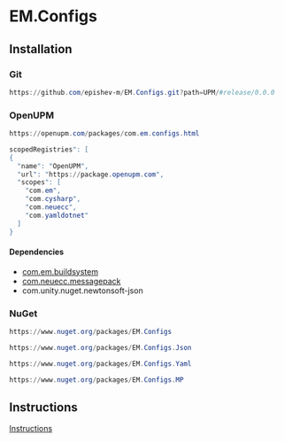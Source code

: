 # EM.Configs
## Installation
### Git
```ps1
https://github.com/epishev-m/EM.Configs.git?path=UPM/#release/0.0.0
```
### OpenUPM
```ps1
https://openupm.com/packages/com.em.configs.html
```
```ps1
scopedRegistries": [
{
  "name": "OpenUPM",
  "url": "https://package.openupm.com",
  "scopes": [
    "com.em",
    "com.cysharp",
    "com.neuecc",
    "com.yamldotnet"
  ]
}
```
#### Dependencies
- [com.em.buildsystem](https://openupm.com/packages/com.em.buildsystem.html)
- [com.neuecc.messagepack](https://openupm.com/packages/com.neuecc.messagepack.html)
- com.unity.nuget.newtonsoft-json
### NuGet
```ps1
https://www.nuget.org/packages/EM.Configs
```
```ps1
https://www.nuget.org/packages/EM.Configs.Json
```
```ps1
https://www.nuget.org/packages/EM.Configs.Yaml
```
```ps1
https://www.nuget.org/packages/EM.Configs.MP
```
## Instructions
[Instructions](UPM/README.md)